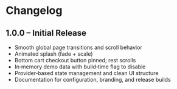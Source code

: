 # Changelog

## 1.0.0 – Initial Release
- Smooth global page transitions and scroll behavior
- Animated splash (fade + scale)
- Bottom cart checkout button pinned; rest scrolls
- In‑memory demo data with build‑time flag to disable
- Provider‑based state management and clean UI structure
- Documentation for configuration, branding, and release builds
